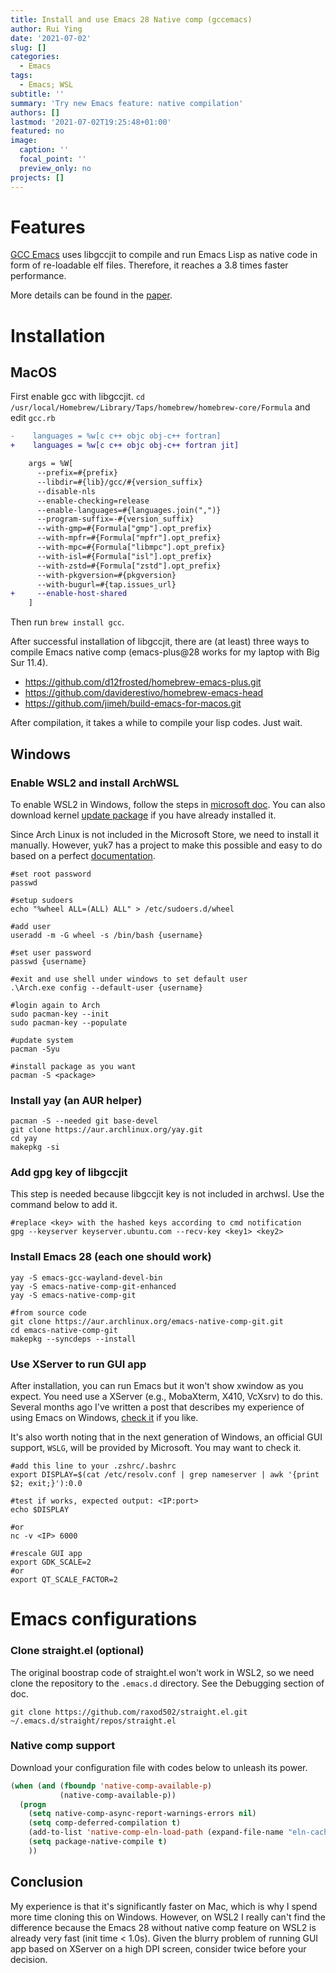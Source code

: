 ```yaml
---
title: Install and use Emacs 28 Native comp (gccemacs)
author: Rui Ying
date: '2021-07-02'
slug: []
categories:
  - Emacs
tags:
  - Emacs; WSL
subtitle: ''
summary: 'Try new Emacs feature: native compilation'
authors: []
lastmod: '2021-07-02T19:25:48+01:00'
featured: no
image:
  caption: ''
  focal_point: ''
  preview_only: no
projects: []
---
```


# Features

[GCC Emacs](http://akrl.sdf.org/gccemacs.html) uses libgccjit to compile and run Emacs Lisp as native code in form of re-loadable elf files. Therefore, it reaches a 3.8 times faster performance.

More details can be found in the [paper](https://zenodo.org/record/3736363).

# Installation

## MacOS

First enable gcc with libgccjit. `cd /usr/local/Homebrew/Library/Taps/homebrew/homebrew-core/Formula` and edit `gcc.rb`

``` diff
-    languages = %w[c c++ objc obj-c++ fortran]
+    languages = %w[c c++ objc obj-c++ fortran jit]

    args = %W[
      --prefix=#{prefix}
      --libdir=#{lib}/gcc/#{version_suffix}
      --disable-nls
      --enable-checking=release
      --enable-languages=#{languages.join(",")}
      --program-suffix=-#{version_suffix}
      --with-gmp=#{Formula["gmp"].opt_prefix}
      --with-mpfr=#{Formula["mpfr"].opt_prefix}
      --with-mpc=#{Formula["libmpc"].opt_prefix}
      --with-isl=#{Formula["isl"].opt_prefix}
      --with-zstd=#{Formula["zstd"].opt_prefix}
      --with-pkgversion=#{pkgversion}
      --with-bugurl=#{tap.issues_url}
+     --enable-host-shared
    ]
```

Then run `brew install gcc`. 

After successful installation of libgccjit, there are (at least) three ways to compile Emacs native comp (emacs-plus@28 works for my laptop with Big Sur 11.4).

- https://github.com/d12frosted/homebrew-emacs-plus.git
- https://github.com/daviderestivo/homebrew-emacs-head
- https://github.com/jimeh/build-emacs-for-macos.git

After compilation, it takes a while to compile your lisp codes. Just wait.

## Windows

### Enable WSL2 and install ArchWSL

To enable WSL2 in Windows, follow the steps in [microsoft doc](https://docs.microsoft.com/en-us/windows/wsl/install-win10). You can also download kernel [update package](https://wslstorestorage.blob.core.windows.net/wslblob/wsl_update_x64.msi) if you have already installed it.

Since Arch Linux is not included in the Microsoft Store, we need to install it manually. However, yuk7 has a project to make this possible and easy to do based on a perfect [documentation](https://wsldl-pg.github.io/ArchW-docs/How-to-Setup/).

``` shell
#set root password
passwd

#setup sudoers
echo "%wheel ALL=(ALL) ALL" > /etc/sudoers.d/wheel

#add user
useradd -m -G wheel -s /bin/bash {username}

#set user password
passwd {username}

#exit and use shell under windows to set default user
.\Arch.exe config --default-user {username}

#login again to Arch
sudo pacman-key --init
sudo pacman-key --populate

#update system
pacman -Syu

#install package as you want
pacman -S <package>
```

### Install yay (an AUR helper)

``` shell
pacman -S --needed git base-devel
git clone https://aur.archlinux.org/yay.git
cd yay
makepkg -si
```

### Add gpg key of libgccjit

This step is needed because libgccjit key is not included in archwsl. Use the command below to add it.

``` shell
#replace <key> with the hashed keys according to cmd notification
gpg --keyserver keyserver.ubuntu.com --recv-key <key1> <key2>
```

### Install Emacs 28 (each one should work)

``` shell
yay -S emacs-gcc-wayland-devel-bin
yay -S emacs-native-comp-git-enhanced
yay -S emacs-native-comp-git

#from source code
git clone https://aur.archlinux.org/emacs-native-comp-git.git
cd emacs-native-comp-git
makepkg --syncdeps --install
```
### Use XServer to run GUI app

After installation, you can run Emacs but it won't show xwindow as you expect. You need use a XServer (e.g., MobaXterm, X410, VcXsrv) to do this. Several months ago I've written a post that describes my experience of using Emacs on Windows, [check it](https://www.ruiying.online/post/run-emacs-in-wsl/) if you like.

It's also worth noting that in the next generation of Windows, an official GUI support, `WSLG`, will be provided by Microsoft. You may want to check it.

``` shell
#add this line to your .zshrc/.bashrc
export DISPLAY=$(cat /etc/resolv.conf | grep nameserver | awk '{print $2; exit;}'):0.0

#test if works, expected output: <IP:port>
echo $DISPLAY

#or
nc -v <IP> 6000

#rescale GUI app
export GDK_SCALE=2
#or
export QT_SCALE_FACTOR=2
```


# Emacs configurations

### Clone straight.el (optional)

The original boostrap code of straight.el won't work in WSL2, so we need clone the repository to the `.emacs.d` directory. See the Debugging section of doc.

```
git clone https://github.com/raxod502/straight.el.git ~/.emacs.d/straight/repos/straight.el
```

### Native comp support 

Download your configuration file with codes below to unleash its power.

``` lisp
(when (and (fboundp 'native-comp-available-p)
           (native-comp-available-p))
  (progn
    (setq native-comp-async-report-warnings-errors nil)
    (setq comp-deferred-compilation t)
    (add-to-list 'native-comp-eln-load-path (expand-file-name "eln-cache/" user-emacs-directory))
    (setq package-native-compile t)
    ))
```

## Conclusion

My experience is that it's significantly faster on Mac, which is why I spend more time cloning this on Windows. However, on WSL2 I really can't find the difference because the Emacs 28 without native comp feature on WSL2 is already very fast (init time < 1.0s). Given the blurry problem of running GUI app based on XServer on a high DPI screen, consider twice before your decision.
